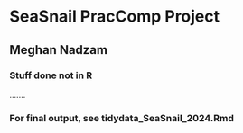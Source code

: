 # SeaSnail PracComp Project
## Meghan Nadzam
### Stuff done not in R
.......
### For final output, see tidydata_SeaSnail_2024.Rmd